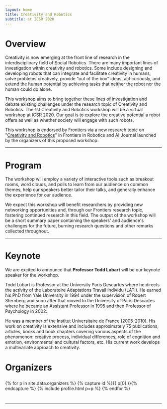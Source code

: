 ```yaml
---
layout: home
title: Creativity and Robotics
subtitle: at ICSR 2020
---
```


# Overview
Creativity is now emerging at the front line of research in the
interdisciplinary field of Social Robotics. There are many
important lines of investigation within creativity and robotics.
Some include designing and developing robots that can integrate and
facilitate creativity in humans, solve problems creatively, provide
"out of the box" ideas, act curiously, and extend the human
potential by achieving tasks that neither the robot nor the human
could do alone. 

This workshop aims to bring together these lines of investigation
and debate existing challenges under the research topic of
Creativity and Robotics. The 1st Creativity and Robotics workshop
will be a virtual workshop at ICSR 2020. Our goal is to explore the
creative potential a robot offers as well as
whether society will engage with such robots.

This workshop is endorsed by Frontiers via a new research topic on
"[Creativity and
Robotics](https://www.frontiersin.org/research-topics/14181/creativity-and-robotics}{``Creativity)" in Frontiers in Robotics and AI Journal launched by
the organizers of this proposed workshop.

<hr> 


# Program 

The workshop will employ a variety of interactive tools such as
breakout rooms, word clouds, and polls to learn from our audience
on common themes, help our speakers better tailor their talks, and
generally enhance the experience for our audience.

We expect this workshop will benefit researchers by providing new networking
opportunities and, through our Frontiers research topic, fostering continued
research in this field.  The output of the workshop will be a short summary
paper containing the speakers' and audience's challenges for the future,
burning research questions and other remarks collected throughout.

<hr>

# Keynote 

We are excited to announce that **Professor Todd Lubart** will be our keynote
speaker for the workshop. 

Todd Lubart is Professor at the University Paris Descartes where
he directs the activity of the Laboratoire Adaptations Travail
Individu (LATI). He earned his PhD from Yale University in 1994
under the supervision of Robert Sternberg and soon after that
moved to the University of Paris Descartes where he became an
Assistant Professor in 1995 and then Professor of Psychology in 2002. 

He was a member of the Institut Universitaire de France
(2005-2010). His work on creativity is extensive and includes
approximately 75 publications, articles, books and book chapters
covering various aspects of the phenomenon: creative process,
individual differences, role of cognition and emotion,
environmental and cultural factors, etc. His current work develops
a multivariate approach to creativity.

<!--
{% for p in site.data.speakers %}
{% capture id %}{{ p[0] }}{% endcapture %} {% include profile.html p=p %}
{% endfor %}
-->

# Organizers

<div class="container" style=
"margin-top: 25px;margin-bottom: 40px;">
  <div class="row">
    {% for p in site.data.organizers %} {% capture id %}{{ p[0]
    }}{% endcapture %} {% include profile.html p=p %} {% endfor %}
  </div>
</div>

<hr>

